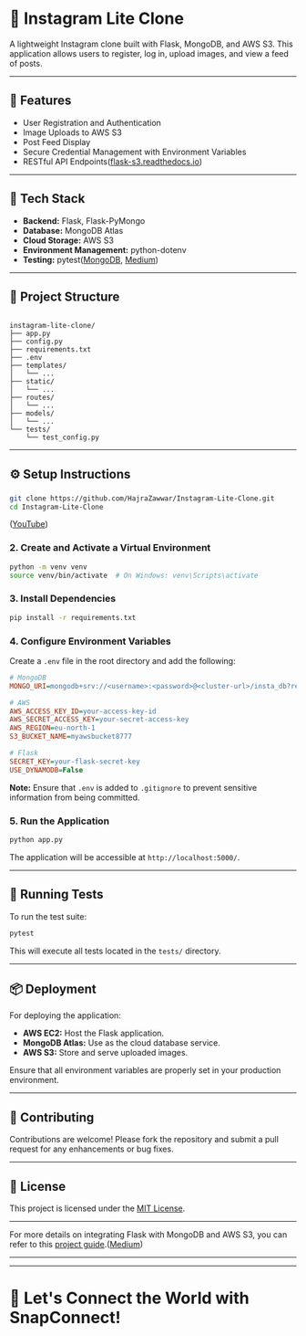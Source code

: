 # 📸 Instagram Lite Clone

A lightweight Instagram clone built with Flask, MongoDB, and AWS S3. This application allows users to register, log in, upload images, and view a feed of posts.

---

## 🚀 Features

* User Registration and Authentication
* Image Uploads to AWS S3
* Post Feed Display
* Secure Credential Management with Environment Variables
* RESTful API Endpoints([flask-s3.readthedocs.io][1])

---

## 🧰 Tech Stack

* **Backend:** Flask, Flask-PyMongo
* **Database:** MongoDB Atlas
* **Cloud Storage:** AWS S3
* **Environment Management:** python-dotenv
* **Testing:** pytest([MongoDB][2], [Medium][3])

---

## 📁 Project Structure

```

instagram-lite-clone/
├── app.py
├── config.py
├── requirements.txt
├── .env
├── templates/
│   └── ...
├── static/
│   └── ...
├── routes/
│   └── ...
├── models/
│   └── ...
└── tests/
    └── test_config.py
```



---

## ⚙️ Setup Instructions

###

```bash
git clone https://github.com/HajraZawwar/Instagram-Lite-Clone.git
cd Instagram-Lite-Clone
```

([YouTube][4])

### 2. Create and Activate a Virtual Environment

```bash
python -m venv venv
source venv/bin/activate  # On Windows: venv\Scripts\activate
```



### 3. Install Dependencies

```bash
pip install -r requirements.txt
```



### 4. Configure Environment Variables

Create a `.env` file in the root directory and add the following:

```ini
# MongoDB
MONGO_URI=mongodb+srv://<username>:<password>@<cluster-url>/insta_db?retryWrites=true&w=majority

# AWS
AWS_ACCESS_KEY_ID=your-access-key-id
AWS_SECRET_ACCESS_KEY=your-secret-access-key
AWS_REGION=eu-north-1
S3_BUCKET_NAME=myawsbucket8777

# Flask
SECRET_KEY=your-flask-secret-key
USE_DYNAMODB=False
```



**Note:** Ensure that `.env` is added to `.gitignore` to prevent sensitive information from being committed.

### 5. Run the Application

```bash
python app.py
```



The application will be accessible at `http://localhost:5000/`.

---

## 🧪 Running Tests

To run the test suite:

```bash
pytest
```



This will execute all tests located in the `tests/` directory.

---

## 📦 Deployment

For deploying the application:

* **AWS EC2:** Host the Flask application.
* **MongoDB Atlas:** Use as the cloud database service.
* **AWS S3:** Store and serve uploaded images.

Ensure that all environment variables are properly set in your production environment.

---

## 🤝 Contributing

Contributions are welcome! Please fork the repository and submit a pull request for any enhancements or bug fixes.

---

## 📄 License

This project is licensed under the [MIT License](LICENSE).

---

For more details on integrating Flask with MongoDB and AWS S3, you can refer to this [project guide](https://medium.com/@jdiasdacostalima/project-idea-creating-a-flask-app-with-mongodb-aws-and-git-f59973631a56).([Medium][3])

---

[1]: https://flask-s3.readthedocs.io/?utm_source=chatgpt.com "Flask-S3 — flask-S3 0.3.2 documentation"
[2]: https://www.mongodb.com/resources/products/compatibilities/setting-up-flask-with-mongodb?utm_source=chatgpt.com "Flask-PyMongo With MongoDB Atlas Guide"
[3]: https://medium.com/%40jdiasdacostalima/project-idea-creating-a-flask-app-with-mongodb-aws-and-git-f59973631a56?utm_source=chatgpt.com "Project Idea: Creating a Flask App with MongoDB, AWS, and Git"
[4]: https://www.youtube.com/watch?v=tJxMPvzkCyo&utm_source=chatgpt.com "Flask and MongoDB w/ Flask-pymongo | Project Setup - YouTube"

---

# 🚀 Let's Connect the World with SnapConnect!


